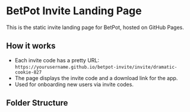 # BetPot Invite Landing Page

This is the static invite landing page for BetPot, hosted on GitHub Pages.

## How it works

- Each invite code has a pretty URL:  
  `https://yourusername.github.io/betpot-invite/invite/dramatic-cookie-827`
- The page displays the invite code and a download link for the app.
- Used for onboarding new users via invite codes.

## Folder Structure
